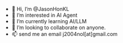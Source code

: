 - 👋 Hi, I’m @JasonHonKL
- 👀 I’m interested in AI Agent
- 🌱 I’m currently learning AI/LLM
- 💞️ I’m looking to collaborate on anyone.
- 📫 send me an email j2004nol[at]gmail.com

<!---
JasonHonKL/JasonHonKL is a ✨ special ✨ repository because its `README.md` (this file) appears on your GitHub profile.
You can click the Preview link to take a look at your changes.
--->
